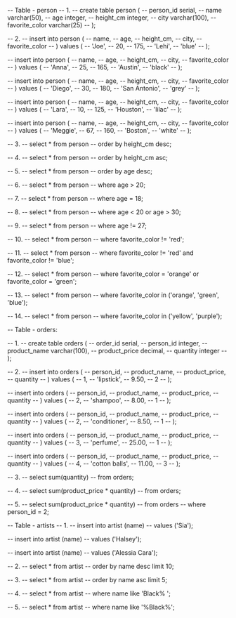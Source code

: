 -- Table - person
-- 1.
-- create table person (
-- 	person_id serial,
--   name varchar(50),
--   age integer,
--   height_cm integer,
--   city varchar(100),
--   favorite_color varchar(25)
-- );

-- 2.
-- insert into person (
-- 	name,
--   age,
--   height_cm,
--   city,
--   favorite_color
-- ) values (
-- 	'Joe',
--   20,
--   175,
--   'Lehi',
--   'blue'
-- );

-- insert into person (
-- 	name,
--   age,
--   height_cm,
--   city,
--   favorite_color
-- ) values (
-- 	'Anna',
--   25,
--   165,
--   'Austin',
--   'black'
-- );

-- insert into person (
-- 	name,
--   age,
--   height_cm,
--   city,
--   favorite_color
-- ) values (
-- 	'Diego',
--   30,
--   180,
--   'San Antonio',
--   'grey'
-- );

-- insert into person (
-- 	name,
--   age,
--   height_cm,
--   city,
--   favorite_color
-- ) values (
-- 	'Lara',
--   10,
--   125,
--   'Houston',
--   'lilac'
-- );

-- insert into person (
-- 	name,
--   age,
--   height_cm,
--   city,
--   favorite_color
-- ) values (
-- 	'Meggie',
--   67,
--   160,
--   'Boston',
--   'white'
-- );

-- 3.
-- select * from person
-- order by height_cm desc;

-- 4.
-- select * from person
-- order by height_cm asc;

-- 5.
-- select * from person
-- order by age desc;

-- 6.
-- select * from person
-- where age > 20;

-- 7.
-- select * from person
-- where age = 18;

-- 8.
-- select * from person
-- where age < 20 or age > 30;

-- 9. 
-- select * from person
-- where age != 27;

-- 10. 
-- select * from person
-- where favorite_color != 'red';

-- 11. 
-- select * from person
-- where favorite_color != 'red' and favorite_color != 'blue';

-- 12.
-- select * from person
-- where favorite_color = 'orange' or favorite_color = 'green';

-- 13. 
-- select * from person
-- where favorite_color in ('orange', 'green', 'blue');

-- 14.
-- select * from person
-- where favorite_color in ('yellow', 'purple');


-- Table - orders:

-- 1.
-- create table orders (
-- 	order_id serial,
--   person_id integer,
--   product_name varchar(100),
--   product_price decimal,
--   quantity integer
-- );

-- 2. 
-- insert into orders (
--   person_id,
--   product_name,
--   product_price,
--   quantity
-- ) values (
-- 	1,
--   'lipstick',
--   9.50,
--   2
-- );

-- insert into orders (
--   person_id,
--   product_name,
--   product_price,
--   quantity
-- ) values (
-- 	2,
--   'shampoo',
--   8.00,
--   1
-- );

-- insert into orders (
--   person_id,
--   product_name,
--   product_price,
--   quantity
-- ) values (
-- 	2,
--   'conditioner',
--   8.50,
--   1
-- );

-- insert into orders (
--   person_id,
--   product_name,
--   product_price,
--   quantity
-- ) values (
-- 	3,
--   'perfume',
--   25.00,
--   1
-- );

-- insert into orders (
--   person_id,
--   product_name,
--   product_price,
--   quantity
-- ) values (
-- 	4,
--   'cotton balls',
--   11.00,
--   3
-- );

-- 3.
-- select sum(quantity)
-- from orders;

-- 4. 
-- select sum(product_price * quantity)
-- from orders;

-- 5. 
-- select sum(product_price * quantity)
-- from orders
-- where person_id = 2;



-- Table - artists
-- 1.
-- insert into artist (name)
-- values ('Sia');

-- insert into artist (name)
-- values ('Halsey');

-- insert into artist (name)
-- values ('Alessia Cara');

-- 2.
-- select * from artist
-- order by name desc limit 10;

-- 3.
-- select * from artist
-- order by name asc limit 5;

-- 4.
-- select * from artist
-- where name like 'Black% ';

-- 5.
-- select * from artist
-- where name like '%Black%';






